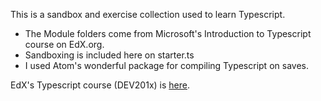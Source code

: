 This is a sandbox and exercise collection used to  learn Typescript.

- The Module folders come from Microsoft's Introduction to Typescript course on EdX.org.
- Sandboxing is included here on starter.ts
- I used Atom's wonderful package for compiling Typescript on saves.

EdX's Typescript course (DEV201x) is [here](https://courses.edx.org/courses/course-v1:Microsoft+DEV201x+2015_T4/info).
